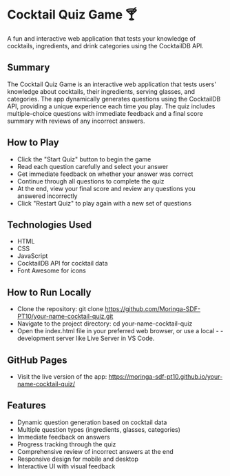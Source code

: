 # Cocktail Quiz Game 🍸
A fun and interactive web application that tests your knowledge of cocktails, ingredients, and drink categories using the CocktailDB API.

## Summary
The Cocktail Quiz Game is an interactive web application that tests users' knowledge about cocktails, their ingredients, serving glasses, and categories. The app dynamically generates questions using the CocktailDB API, providing a unique experience each time you play. The quiz includes multiple-choice questions with immediate feedback and a final score summary with reviews of any incorrect answers.

## How to Play
- Click the "Start Quiz" button to begin the game
- Read each question carefully and select your answer
- Get immediate feedback on whether your answer was correct
- Continue through all questions to complete the quiz
- At the end, view your final score and review any questions you answered incorrectly
- Click "Restart Quiz" to play again with a new set of questions
## Technologies Used
- HTML
- CSS
- JavaScript 
- CocktailDB API for cocktail data
- Font Awesome for icons
## How to Run Locally
- Clone the repository:
git clone https://github.com/Moringa-SDF-PT10/your-name-cocktail-quiz.git
- Navigate to the project directory: cd your-name-cocktail-quiz
- Open the index.html file in your preferred web browser, or use a local - - development server like Live Server in VS Code.

## GitHub Pages
- Visit the live version of the app: https://moringa-sdf-pt10.github.io/your-name-cocktail-quiz/

## Features
- Dynamic question generation based on cocktail data
- Multiple question types (ingredients, glasses, categories)
- Immediate feedback on answers
- Progress tracking through the quiz
- Comprehensive review of incorrect answers at the end
- Responsive design for mobile and desktop
- Interactive UI with visual feedback

